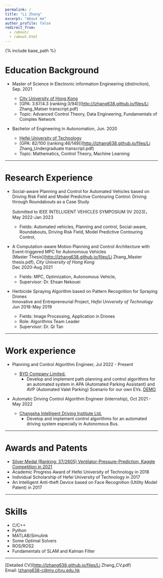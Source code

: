 ```yaml
---
permalink: /
title: "Li Zhang"
excerpt: "About me"
author_profile: false
redirect_from: 
  - /about/
  - /about.html
---
```


{% include base_path %}

Education Background
======
* Master of Science in  Electronic information Engineering (distinction), Sep. 2021
  * [City University of Hong Kong](https://www.cityu.edu.hk/)
  * [GPA: 3.67/4.3 (ranking:3/94)](http://lzhang638.github.io/files/Li Zhang_Matser transcript.pdf)
  * Topic: Advanced Control Theory, Data Engineering, Fundamentals of Complex Network


  
* Bachelor of Engineering in Autonomation, Jun. 2020
  * [Hefei University of Technology](https://www.hfut.edu.cn/) 
  * [GPA: 82/100 (ranking:46/149)](http://lzhang638.github.io/files/Li Zhang_Undergraduate transcript.pdf)
  * Topic: Mathematics, Control Theory, Machine Learning

***

Research Experience
======
* Social-aware Planning and Control for Automated Vehicles based on Driving Risk Field and Model Predictive Contouring Control: Driving through Roundabouts as a Case Study
  
  Submitted to IEEE INTELLIGENT VEHICLES SYMPOSIUM (IV 2023)，  
  May 2022-Jan 2023   
  * Fields: Automated vehicles, Planning and control, Social-aware, Roundabouts, Driving Risk Field, Model Predictive Contouring Control,
  	

* A Computation-aware Motion Planning and Control Architecture with Event-triggered MPC for Autonomous Vehicles  
  [Master Thesis](http://lzhang638.github.io/files/Li Zhang_Master thesis.pdf), _City University of Hong Kong_  
  Dec 2020-Aug 2021   
  * Fields: MPC, Optimization, Autonomous Vehicle,
  * Supervisor: Dr. Ehsan Nekouei	


* Herbicide Spraying Algorithm based on Pattern Recognition for Spraying Drones  
  Innovative and Entrepreneurial Project, _Hefei University of Technology_          
  Jun 2018-May 2019    
  * Fields: Image Processing, Application in Drones
  * Role: Algorithms Team Leader
  * Supervisor: Dr.  Qi Tan



***

Work experience
======
* Planning and Control Algorithm Engineer, Jul 2022 - Present
  * [BYD Company Limited.](https://bydeurope.com/)
    * Develop and implement path planning and control algorithms for an automated system in APA (Automated Parking Assistant) and AVP (Automated Valet Parking) Scenario for our own EVs. [DEMO](https://youtu.be/FWkCJQgHxE8)


* Automatic Driving Control Algorithm Engineer (internship), Oct 2021 - May 2022
  * [Changsha Intelligent Driving Institute Ltd.](http://www.cidi.ai/)
    * Develop and implement control algorithms for an automated driving system especially in Autonomous Bus.


***
  


Awards and Patents
======
* [Silver Medal (Ranking: 37/2605) Ventilator-Pressure-Prediction, Kaggle Competition in 2021](https://github.com/lzhang638/Ventilator-Pressure-Prediction)
* Academic Progress Award of Hefei University of Technology in 2018 
* Individual Scholarship of Hefei University of Technology in 2017
* An Intelligent Anti-theft Device based on Face Recognition (Utility Model Patent) in 2017

***

Skills
======
* C/C++
* Python
* MATLAB/Simulink
* Some Optimal Solvers
* ROS/ROS2
* Fundamentals of SLAM and Kalman Filter


***


[Detailed CV](http://lzhang638.github.io/files/Li Zhang_CV.pdf)  
Email: lzhang638-c@my.cityu.edu.hk

